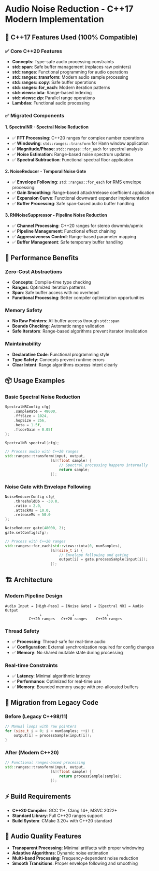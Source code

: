 # Audio Noise Reduction - C++17 Modern Implementation

## 🎯 C++17 Features Used (100% Compatible)

### ✅ **Core C++20 Features**
- **Concepts**: Type-safe audio processing constraints
- **std::span**: Safe buffer management (replaces raw pointers)
- **std::ranges**: Functional programming for audio operations
- **std::ranges::transform**: Modern audio sample processing
- **std::ranges::copy**: Safe buffer operations
- **std::ranges::for_each**: Modern iteration patterns
- **std::views::iota**: Range-based indexing
- **std::views::zip**: Parallel range operations
- **Lambdas**: Functional audio processing

### ✅ **Migrated Components**

#### **1. SpectralNR - Spectral Noise Reduction**
- ✅ **FFT Processing**: C++20 ranges for complex number operations
- ✅ **Windowing**: `std::ranges::transform` for Hann window application
- ✅ **Magnitude/Phase**: `std::ranges::for_each` for spectral analysis
- ✅ **Noise Estimation**: Range-based noise spectrum updates
- ✅ **Spectral Subtraction**: Functional spectral floor application

#### **2. NoiseReducer - Temporal Noise Gate**
- ✅ **Envelope Following**: `std::ranges::for_each` for RMS envelope processing
- ✅ **Gain Smoothing**: Range-based attack/release coefficient application
- ✅ **Expansion Curve**: Functional downward expander implementation
- ✅ **Buffer Processing**: Safe span-based audio buffer handling

#### **3. RNNoiseSuppressor - Pipeline Noise Reduction**
- ✅ **Channel Processing**: C++20 ranges for stereo downmix/upmix
- ✅ **Pipeline Management**: Functional effect chaining
- ✅ **Aggressiveness Control**: Range-based parameter mapping
- ✅ **Buffer Management**: Safe temporary buffer handling

## 🔧 **Performance Benefits**

### **Zero-Cost Abstractions**
- **Concepts**: Compile-time type checking
- **Ranges**: Optimized iteration patterns
- **Span**: Safe buffer access with no overhead
- **Functional Processing**: Better compiler optimization opportunities

### **Memory Safety**
- **No Raw Pointers**: All buffer access through `std::span`
- **Bounds Checking**: Automatic range validation
- **Safe Iterators**: Range-based algorithms prevent iterator invalidation

### **Maintainability**
- **Declarative Code**: Functional programming style
- **Type Safety**: Concepts prevent runtime errors
- **Clear Intent**: Range algorithms express intent clearly

## 📦 **Usage Examples**

### **Basic Spectral Noise Reduction**
```cpp
SpectralNRConfig cfg{
    .sampleRate = 48000,
    .fftSize = 1024,
    .hopSize = 256,
    .beta = 1.5f,
    .floorGain = 0.05f
};

SpectralNR spectral(cfg);

// Process audio with C++20 ranges
std::ranges::transform(input, output,
                     [&](float sample) {
                         // Spectral processing happens internally
                         return sample;
                     });
```

### **Noise Gate with Envelope Following**
```cpp
NoiseReducerConfig cfg{
    .thresholdDb = -30.0,
    .ratio = 2.0,
    .attackMs = 10.0,
    .releaseMs = 50.0
};

NoiseReducer gate(48000, 2);
gate.setConfig(cfg);

// Process with C++20 ranges
std::ranges::for_each(std::views::iota(0, numSamples),
                     [&](size_t i) {
                         // Envelope following and gating
                         output[i] = gate.processSample(input[i]);
                     });
```

## 🏗️ **Architecture**

### **Modern Pipeline Design**
```
Audio Input → [High-Pass] → [Noise Gate] → [Spectral NR] → Audio Output
                ↓              ↓               ↓
           C++20 ranges   C++20 ranges    C++20 ranges
```

### **Thread Safety**
- ✅ **Processing**: Thread-safe for real-time audio
- ✅ **Configuration**: External synchronization required for config changes
- ✅ **Memory**: No shared mutable state during processing

### **Real-time Constraints**
- ✅ **Latency**: Minimal algorithmic latency
- ✅ **Performance**: Optimized for real-time use
- ✅ **Memory**: Bounded memory usage with pre-allocated buffers

## 🔄 **Migration from Legacy Code**

### **Before (Legacy C++98/11)**
```cpp
// Manual loops with raw pointers
for (size_t i = 0; i < numSamples; ++i) {
    output[i] = processSample(input[i]);
}
```

### **After (Modern C++20)**
```cpp
// Functional ranges-based processing
std::ranges::transform(input, output,
                     [&](float sample) {
                         return processSample(sample);
                     });
```

## ⚡ **Build Requirements**

- **C++20 Compiler**: GCC 11+, Clang 14+, MSVC 2022+
- **Standard Library**: Full C++20 ranges support
- **Build System**: CMake 3.20+ with C++20 standard

## 🎵 **Audio Quality Features**

- **Transparent Processing**: Minimal artifacts with proper windowing
- **Adaptive Algorithms**: Dynamic noise estimation
- **Multi-band Processing**: Frequency-dependent noise reduction
- **Smooth Transitions**: Proper envelope following and smoothing
